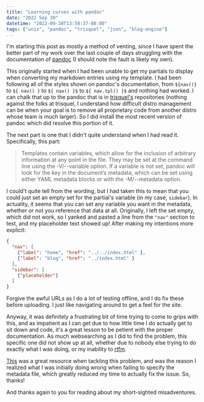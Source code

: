 ```yaml
---
title: "Learning curves with pandoc"
date: "2022 Sep 30"
datetime: "2022-09-30T13:58:37-08:00"
tags: ["unix", "pandoc", "trisquel", "json", "blog-engine"]
...
```


I'm starting this post as mostly a method of venting, since I have spent the better part of my work over the last couple of days struggling with the documentation of [pandoc](https://pandoc.org/) (I should note the fault is likely my own). 

This originally started when I had been unable to get my partials to display when converting my markdown entries using my template. I had been following all of the styles shown on pandoc's documentation, from `${nav()}` to `${ nav() }` to `${ nav() }$` to `${ nav.tpl() }$` and nothing had worked. I can chalk that up to the pandoc that is in [trisquel's](https://trisquel.info) repositories (nothing against the folks at trisquel, I understand how difficult distro management can be when your goal is to remove all proprietary code from another distro whose team is much larger). So I did install the most recent version of pandoc which did resolve this portion of it.

The next part is one that I didn't quite understand when I had read it. Specifically, this part: 

> Templates contain variables, which allow for the inclusion of arbitrary information at any point in the file. They may be set at the command line using the -V/--variable option. If a variable is not set, pandoc will look for the key in the document’s metadata, which can be set using either YAML metadata blocks or with the -M/--metadata option.

I could't quite tell from the wording, but I had taken this to mean that you could just set an empty set for the partial's variable (in my case, `sidebar`). In actuality, it seems that you can set any variable you want in the metadata, whether or not you reference that data at all. Originally, I left the set empty, which did not work, so I yanked and pasted a line from the `"nav"` section to test, and my placeholder text showed up! After making my intentions more explicit: 
   
~~~json
{
  "nav": [
    {"label": "home", "href": "../../index.html" },
    {"label": "blog", "href": "../index.html" }
  ],
  "sidebar": [
    {"placeholder"}
  ]
}
~~~

Forgive the awful URLs as I do a lot of testing offline, and I do fix these before uploading. I just like navigating around to get a feel for the site.

Anyway, it was definitely a frustrating bit of time trying to come to grips with this, and as impatient as I can get due to how little time I do actually get to sit down and code, it's a great lesson to be petient with the proper documentation. As much websearching as I did to find the problem, this specific one did not show up at all, whether due to nobody else trying to do exactly what I was doing, or my inability to [rtfm](https://knowyourmeme.com/memes/rtfm).

[This](https://rsdoiel.github.io/blog/2020/11/09/Pandoc-Partials.html) was a great resource when tackling this problem, and was the reason I realized what I was initially doing wrong when failing to specify the metadata file, which greatly reduced my time to actually fix the issue. So, thanks! 

And thanks again to you for reading about my short-sighted misadventures.
